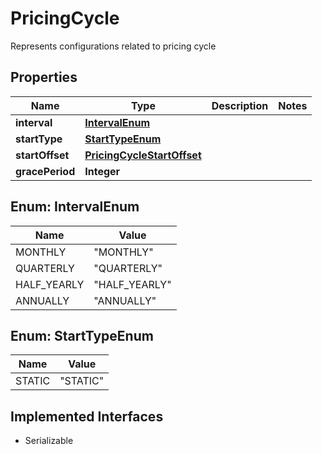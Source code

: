 

# PricingCycle

Represents configurations related to pricing cycle

## Properties

| Name | Type | Description | Notes |
|------------ | ------------- | ------------- | -------------|
|**interval** | [**IntervalEnum**](#IntervalEnum) |  |  |
|**startType** | [**StartTypeEnum**](#StartTypeEnum) |  |  |
|**startOffset** | [**PricingCycleStartOffset**](PricingCycleStartOffset.md) |  |  |
|**gracePeriod** | **Integer** |  |  |



## Enum: IntervalEnum

| Name | Value |
|---- | -----|
| MONTHLY | &quot;MONTHLY&quot; |
| QUARTERLY | &quot;QUARTERLY&quot; |
| HALF_YEARLY | &quot;HALF_YEARLY&quot; |
| ANNUALLY | &quot;ANNUALLY&quot; |



## Enum: StartTypeEnum

| Name | Value |
|---- | -----|
| STATIC | &quot;STATIC&quot; |


## Implemented Interfaces

* Serializable



